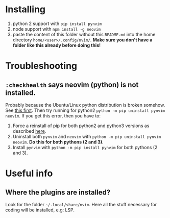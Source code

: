 # Installing

1. python 2 support with `pip install pynvim`
2. node support with `npm install -g neovim`
3. paste the content of this folder without this `README.md` into the home directory `home/<user>/.config/nvim/`. **Make sure you don't have a folder like this already before doing this!**

# Troubleshooting
## `:checkhealth` says neovim (python) is not installed.
Probably because the Ubuntu/Linux python distribution is broken somehow. See [this first](https://github.com/neovim/neovim/issues/9246#issuecomment-477066616). Then try running for python2 `python -m pip uninstall pynvim neovim`. If you get this error, then you have to:
1. Force a reinstall of pip for both python2 and python3 versions as described [here](https://askubuntu.com/a/1026848).
2. Uninstall both `pynvim` and `neovim` with `python -m pip uninstall pynvim neovim`. **Do this for both pythons (2 and 3)**.
3. Install `pynvim` with `python -m pip install pynvim` for both pythons (2 and 3).

# Useful info
## Where the plugins are installed?
Look for the folder `~/.local/share/nvim`. Here all the stuff necessary for coding will be installed, e.g: LSP.
